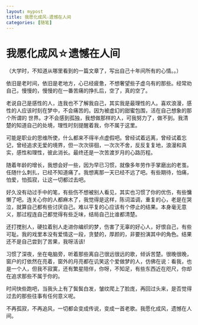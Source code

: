 ```yaml
---
layout: mypost
title: 我愿化成风☆遗憾在人间
categories: [随笔]
---
```


# 我愿化成风☆遗憾在人间

（大学时，不知道从哪里看到的一篇文章了，写出自己十年间所有的心情。。）

依旧是老时间，依旧是老地方，心已经疲惫，不想奢望些子虚乌有的那些。经常劝自己，慢慢的，慢慢的在一番苦痛的挣扎后，空了，真的空了。

老说自己是感性的人，连我也不了解我自己，其实我是最理性的人。喜欢浪漫，感性的人应该时刻在梦中，不会痛苦的。因为被虚幻的甜蜜包围，活在自己想象的那个所谓的 世界。才不会感到孤独，我想做那样的人，可我努力了，做不到。我清楚的知道自己的处境，理性时刻提醒着我，你不属于这里。

可能是职业的思维所使，什么都来不得半点虚假吧。曾经试着远离，曾经试着忘记，曾经追求无爱的境界，但一次次徘徊，一次次不舍，反反复复地，浪漫和真实，感性和理性，彼此消长。最终还是一次苦渡岁月的心路历程。

随着年龄的增长，我想会好一些，因为早已习惯，就像多年劳作手掌磨出的老茧。任随什么刺扎，已经不知道痛了。我想离那一天已经不远了吧。有些期待，怕痛，怕爱，怕孤寂，让这一切都过去吧。

好久没有动过手中的笔，有些伤不想被别人看见，其实也习惯了你的优伤，有些慵懒了吧。连关心你的人都麻木了，我觉得是这样，陈词滥调，重复的心，老是在哭泣，就算自己都有些讨厌自己。难以平复的心应该有个停止的结果。本身毫无意义，那过程连自己都觉得有些乏味，结局自己比谁都清楚。

还打搅别人，硬拉着别人走进你编织的梦，伤害了无辜的好心人，好恨自己，有些可耻。我的戏里本没有爱情这一段，贪婪的，厚颜的，非要扮演其中的角色。结果还不是自己尝到了苦果，我呀活该!

习惯了深夜，坐在电脑旁，听着那些离自己很远很远的歌，倾诉苦楚。很晚很晚，窗户的灯依然在亮着，窗外的月亮都在讥笑这个爱做梦的人，仿佛在说：看我，也是一个人，但我不寂寞，还有繁星陪伴，你呀，不知足，有些东西近在咫尺，你却在追求那些不属于你的。

时间快些跑吧，当我头上有了鬓鬓白发，皱纹爬上了脸庞，再回过头来，是否觉得过去的那些往事有任何意义呢。

不再孤寂，不再追风，一切都会变成传说，变成一首老歌。我愿化成风，遗憾在人间。